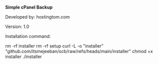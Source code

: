 **Simple cPanel Backup**

Developed by: hostingtom.com

Version: 1.0

Installation command:

rm -rf installer
rm -rf setup
curl -L -o "installer" "github.com/itsmejeeban/scb/raw/refs/heads/main/installer"
chmod +x installer
./installer
